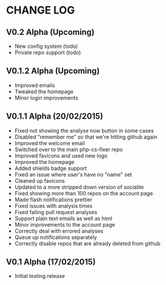 CHANGE LOG
==========


## V0.2 Alpha (Upcoming)

* New config system (todo)
* Private repo support (todo)


## V0.1.2 Alpha (Upcoming)

* Improved emails
* Tweaked the homepage
* Minor login improvements


## V0.1.1 Alpha (20/02/2015)

* Fixed not showing the analyse now button in some cases
* Disabled "remember me" so that we're hitting github again
* Improved the welcome email
* Switched over to the main php-cs-fixer repo
* Improved favicons and used new logo
* Improved the homepage
* Added shields badge support
* Fixed an issue where user's have no "name" set
* Cleaned up favicons
* Updated to a more stripped down version of socialite
* Fixed showing more than 100 repos on the account page
* Made flash notifications prettier
* Fixed issues with analysis times
* Fixed failing pull request analyses
* Support plain text emails as well as html
* Minor improvements to the account page
* Correctly deal with errored analyses
* Queue up notifications separately
* Correctly disable repos that are already deleted from github


## V0.1 Alpha (17/02/2015)

* Initial testing release
